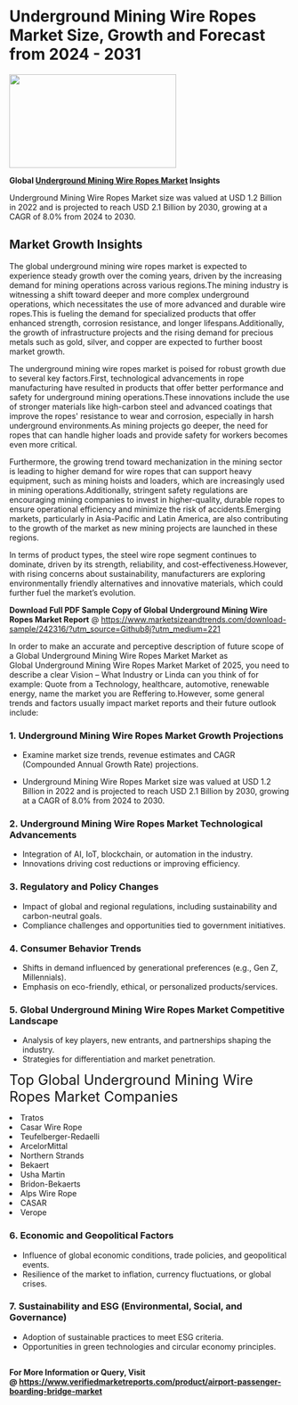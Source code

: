 <H1>Underground Mining Wire Ropes Market Size, Growth and Forecast from 2024 - 2031</H1><img class="aligncenter size-medium wp-image-584254" src="https://thirdeyenews.in/wp-content/uploads/2024/09/Global-Market-Research-300x168.jpeg" alt="" width="300" height="168" /><p><strong>Global&nbsp;<a href="https://www.marketsizeandtrends.com/download-sample/242316/?utm_source=Github8j?utm_medium=221">Underground Mining Wire Ropes Market</a> Insights</strong></p><p>Underground Mining Wire Ropes Market size was valued at USD 1.2 Billion in 2022 and is projected to reach USD 2.1 Billion by 2030, growing at a CAGR of 8.0% from 2024 to 2030.</p><p><h2>Market Growth Insights</h2> <p>The global underground mining wire ropes market is expected to experience steady growth over the coming years, driven by the increasing demand for mining operations across various regions.The mining industry is witnessing a shift toward deeper and more complex underground operations, which necessitates the use of more advanced and durable wire ropes.This is fueling the demand for specialized products that offer enhanced strength, corrosion resistance, and longer lifespans.Additionally, the growth of infrastructure projects and the rising demand for precious metals such as gold, silver, and copper are expected to further boost market growth.</p> <p>The underground mining wire ropes market is poised for robust growth due to several key factors.First, technological advancements in rope manufacturing have resulted in products that offer better performance and safety for underground mining operations.These innovations include the use of stronger materials like high-carbon steel and advanced coatings that improve the ropes' resistance to wear and corrosion, especially in harsh underground environments.As mining projects go deeper, the need for ropes that can handle higher loads and provide safety for workers becomes even more critical.</p> <p>Furthermore, the growing trend toward mechanization in the mining sector is leading to higher demand for wire ropes that can support heavy equipment, such as mining hoists and loaders, which are increasingly used in mining operations.Additionally, stringent safety regulations are encouraging mining companies to invest in higher-quality, durable ropes to ensure operational efficiency and minimize the risk of accidents.Emerging markets, particularly in Asia-Pacific and Latin America, are also contributing to the growth of the market as new mining projects are launched in these regions.</p> <p>In terms of product types, the steel wire rope segment continues to dominate, driven by its strength, reliability, and cost-effectiveness.However, with rising concerns about sustainability, manufacturers are exploring environmentally friendly alternatives and innovative materials, which could further fuel the market’s evolution.</p> <p><span class=""><strong>Download Full PDF Sample Copy of Global Underground Mining Wire Ropes Market Report</strong> @ <a href="https://www.marketsizeandtrends.com/download-sample/242316/?utm_source=Github8j?utm_medium=221" target="_blank">https://www.marketsizeandtrends.com/download-sample/242316/?utm_source=Github8j?utm_medium=221</a></span></p><p>In order to make an accurate and perceptive description of future scope of a Global&nbsp;Underground Mining Wire Ropes Market Market as Global&nbsp;Underground Mining Wire Ropes Market Market of 2025, you need to describe a clear Vision &ndash; What Industry or Linda can you think of for example: Quote from a Technology, healthcare, automotive, renewable energy, name the market you are Reffering to.However, some general trends and factors usually impact market reports and their future outlook include:</p><h3>1.&nbsp;<strong>Underground Mining Wire Ropes Market Growth Projections</strong></h3><ul><li>Examine market size trends, revenue estimates and CAGR (Compounded Annual Growth Rate) projections.</li><li><p>Underground Mining Wire Ropes Market size was valued at USD 1.2 Billion in 2022 and is projected to reach USD 2.1 Billion by 2030, growing at a CAGR of 8.0% from 2024 to 2030.</p></li></ul><h3>2.&nbsp;<strong>Underground Mining Wire Ropes Market Technological Advancements</strong></h3><ul><li>Integration of AI, IoT, blockchain, or automation in the industry.</li><li>Innovations driving cost reductions or improving efficiency.</li></ul><h3>3.&nbsp;<strong>Regulatory and Policy Changes</strong></h3><ul><li>Impact of global and regional regulations, including sustainability and carbon-neutral goals.</li><li>Compliance challenges and opportunities tied to government initiatives.</li></ul><h3>4.&nbsp;<strong>Consumer Behavior Trends</strong></h3><ul><li>Shifts in demand influenced by generational preferences (e.g., Gen Z, Millennials).</li><li>Emphasis on eco-friendly, ethical, or personalized products/services.</li></ul><h3>5.&nbsp;<strong>Global Underground Mining Wire Ropes Market Competitive Landscape</strong></h3><ul><li>Analysis of key players, new entrants, and partnerships shaping the industry.</li><li>Strategies for differentiation and market penetration.</li></ul><p data-pm-slice="1 1 []"><span style="color: inherit; font-family: inherit; font-size: 25px;">Top Global Underground Mining Wire Ropes Market Companies</span></p><div class="" data-test-id=""><p><li>Tratos</li><li> Casar Wire Rope</li><li> Teufelberger-Redaelli</li><li> ArcelorMittal</li><li> Northern Strands</li><li> Bekaert</li><li> Usha Martin</li><li> Bridon-Bekaerts</li><li> Alps Wire Rope</li><li> CASAR</li><li> Verope</li></p></div><h3>6.&nbsp;<strong>Economic and Geopolitical Factors</strong></h3><ul><li>Influence of global economic conditions, trade policies, and geopolitical events.</li><li>Resilience of the market to inflation, currency fluctuations, or global crises.</li></ul><h3>7.&nbsp;<strong>Sustainability and ESG (Environmental, Social, and Governance)</strong></h3><ul><li>Adoption of sustainable practices to meet ESG criteria.</li><li>Opportunities in green technologies and circular economy principles.</li></ul><h2><strong style="font-size: 14px;">For More Information or Query, Visit @&nbsp;</strong><a style="background-color: #ffffff; font-size: 14px;" href="https://www.marketsizeandtrends.com/report/underground-mining-wire-ropes-market/" target="_blank">https://www.verifiedmarketreports.com/product/airport-passenger-boarding-bridge-market</a></h2>